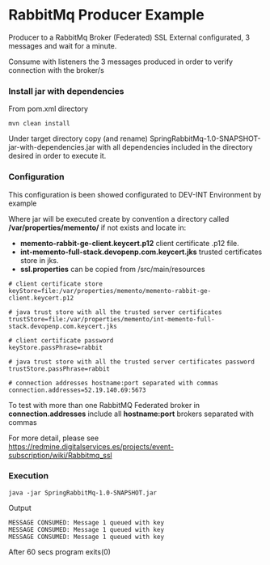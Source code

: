 # RabbitMq Producer Example

Producer to a RabbitMq Broker (Federated) SSL External configurated, 3 messages and wait for a minute.

Consume with listeners the 3 messages produced in order to verify connection with the broker/s

### Install jar with dependencies

From pom.xml directory

```
mvn clean install
```

Under target directory copy (and rename) SpringRabbitMq-1.0-SNAPSHOT-jar-with-dependencies.jar with all dependencies included in the directory desired in order to execute it.

### Configuration 

This configuration is been showed configurated to DEV-INT Environment by example

Where jar will be executed create by convention a directory called __/var/properties/memento/__ if not exists and locate in: 

* __memento-rabbit-ge-client.keycert.p12__ client certificate .p12 file. 
* __int-memento-full-stack.devopenp.com.keycert.jks__ trusted certificates store in jks. 
* __ssl.properties__ can be copied from /src/main/resources

```
# client certificate store
keyStore=file:/var/properties/memento/memento-rabbit-ge-client.keycert.p12

# java trust store with all the trusted server certificates
trustStore=file:/var/properties/memento/int-memento-full-stack.devopenp.com.keycert.jks

# client certificate password
keyStore.passPhrase=rabbit

# java trust store with all the trusted server certificates password
trustStore.passPhrase=rabbit

# connection addresses hostname:port separated with commas
connection.addresses=52.19.140.69:5673
```

To test with more than one RabbitMQ Federated broker in __connection.addresses__ include all __hostname:port__ brokers separated with commas

For more detail, please see https://redmine.digitalservices.es/projects/event-subscription/wiki/Rabbitmq_ssl

### Execution

```
java -jar SpringRabbitMq-1.0-SNAPSHOT.jar 
```

Output
```
MESSAGE CONSUMED: Message 1 queued with key
MESSAGE CONSUMED: Message 1 queued with key
MESSAGE CONSUMED: Message 1 queued with key
```
After 60 secs program exits(0)
